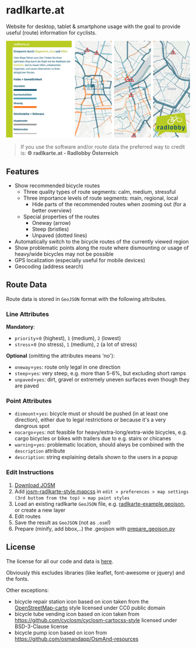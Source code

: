 # radlkarte.at

Website for desktop, tablet & smartphone usage with the goal to provide useful (route) information for cyclists.

![radlkarte banner](css/radlkarte-banner.jpg)

> If you use the software and/or route data the preferred way to credit is: **© radlkarte.at - Radlobby Österreich**

## Features

- Show recommended bicycle routes
  - Three quality types of route segments: calm, medium, stressful
  - Three importance levels of route segments: main, regional, local
    - Hide parts of the recommended routes when zooming out (for a better overview)
  - Special properties of the routes
    - Oneway (arrow)
    - Steep (bristles)
    - Unpaved (dotted lines)
- Automatically switch to the bicycle routes of the currently viewed region
- Show problematic points along the route where dismounting or usage of heavy/wide bicycles may not be possible
- GPS localization (especially useful for mobile devices)
- Geocoding (address search)


## Route Data

Route data is stored in `GeoJSON` format with the following attributes.

### Line Attributes

**Mandatory**:
- `priority`=`0` (highest), `1` (medium), `2` (lowest)
- `stress`=`0` (no stress), `1` (medium), `2` (a lot of stress)

**Optional** (omitting the attributes means 'no'):
- `oneway`=`yes`: route only legal in one direction
- `steep`=`yes`: very steep, e.g. more than  5-6%, but excluding short ramps
- `unpaved`=`yes`: dirt, gravel or extremely uneven surfaces even though they are paved

### Point Attributes

- `dismount`=`yes`: bicycle must or should be pushed (in at least one direction), either due to legal restrictions or because it's a very dangrous spot
- `nocargo`=`yes`: not feasible for heavy/extra-long/extra-wide bicycles, e.g. cargo bicycles or bikes with trailers due to e.g. stairs or chicanes
- `warning`=`yes`: problematic location, should alwys be combined with the `description` attribute
- `description`: string explaining details shown to the users in a popup

### Edit Instructions

1. [Download JOSM](https://josm.openstreetmap.de)
2. Add [josm-radlkarte-style.mapcss](data/josm-radlkarte-style.mapcss) in `edit > preferences > map settings (3rd buttom from the top) > map paint styles`
3. Load an existing radlkarte `GeoJSON` file, e.g. [radlkarte-example.geojson](data/radlkarte-example.geojson), or create a new layer
4. Edit routes
5. Save the result as `GeoJSON` (not as `.osm`!)
6. Prepare (minify, add bbox,..) the .geojson with [prepare_geojson.py](data/prepare_geojson.py)


## License

The license for all our code and data is [here](LICENSE).

Obviously this excludes libraries (like leaflet, font-awesome or jquery) and the fonts.

Other exceptions:
- bicycle repair station icon based on icon taken from the [OpenStreetMap-carto](https://github.com/gravitystorm/openstreetmap-carto) style licensed under CC0 public domain
- bicycle tube vending icon based on icon taken from https://github.com/cyclosm/cyclosm-cartocss-style licensed under BSD-3-Clause license
- bicycle pump icon based on icon from https://github.com/osmandapp/OsmAnd-resources
